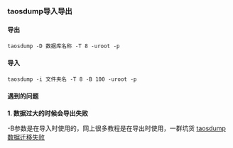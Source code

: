 ### taosdump导入导出

#### 导出
```
taosdump -D 数据库名称 -T 8 -uroot -p 
```

#### 导入
```
taosdump -i 文件夹名 -T 8 -B 100 -uroot -p
```

#### 遇到的问题

**1. 数据过大的时候会导出失败**

-B参数是在导入时使用的，网上很多教程是在导出时使用，一群坑货
[taosdump数据迁移失败](https://github.com/taosdata/TDengine/issues/10245#issuecomment-1039007872)